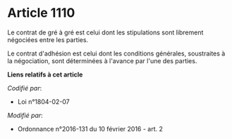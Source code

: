 # Article 1110

Le contrat de gré à gré est celui dont les stipulations sont librement négociées entre les parties. 

Le contrat d'adhésion est celui dont les conditions générales, soustraites à la négociation, sont déterminées à l'avance par
l'une des parties.

**Liens relatifs à cet article**

_Codifié par_:

  - Loi n°1804-02-07

_Modifié par_:

  - Ordonnance n°2016-131 du 10 février 2016 - art. 2
